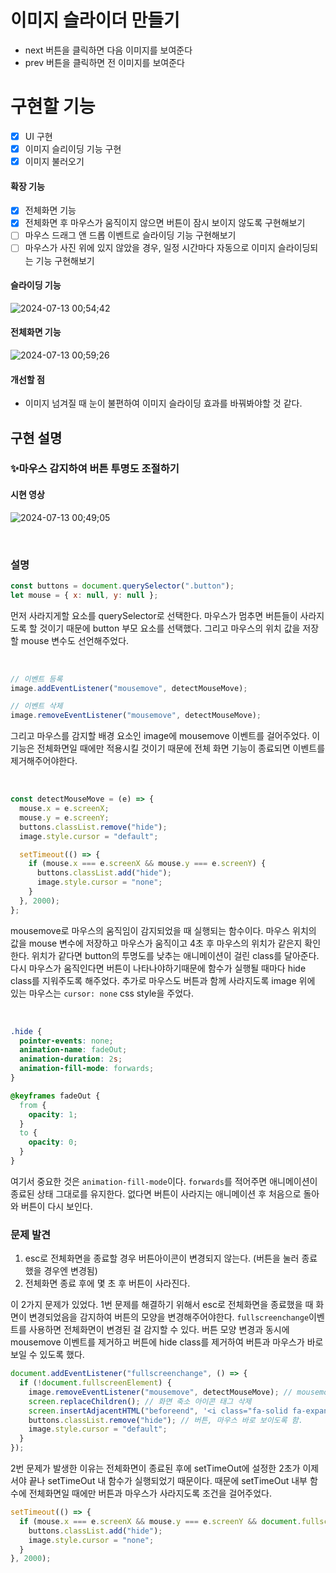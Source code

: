 # 이미지 슬라이더 만들기

- next 버튼을 클릭하면 다음 이미지를 보여준다
- prev 버튼을 클릭하면 전 이미지를 보여준다

# 구현할 기능

- [x] UI 구현
- [x] 이미지 슬리이딩 기능 구현
- [x] 이미지 불러오기

#### 확장 기능

- [x] 전체화면 기능
- [x] 전체화면 후 마우스가 움직이지 않으면 버튼이 잠시 보이지 않도록 구현해보기
- [ ] 마우스 드래그 앤 드롭 이벤트로 슬라이딩 기능 구현해보기
- [ ] 마우스가 사진 위에 있지 않았을 경우, 일정 시간마다 자동으로 이미지 슬라이딩되는 기능 구현해보기

#### 슬라이딩 기능
![2024-07-13 00;54;42](https://github.com/user-attachments/assets/13fc9d4b-dd3f-4c9f-8278-4a1a5fce8eb4)

#### 전체화면 기능
![2024-07-13 00;59;26](https://github.com/user-attachments/assets/889db57f-7ad2-4b74-bde9-4e846a437013)

#### 개선할 점

- 이미지 넘겨질 때 눈이 불편하여 이미지 슬라이딩 효과를 바꿔봐야할 것 같다.

## 구현 설명

### ✨마우스 감지하여 버튼 투명도 조절하기
#### 시현 영상 
![2024-07-13 00;49;05](https://github.com/user-attachments/assets/1ba0eb99-d57d-4dee-bbbd-4bbc657c3830)

<br>

### 설명
```jsx
const buttons = document.querySelector(".button");
let mouse = { x: null, y: null };
```

먼저 사라지게할 요소를 querySelector로 선택한다. 마우스가 멈추면 버튼들이 사라지도록 할 것이기 때문에 button 부모 요소를 선택했다.
그리고 마우스의 위치 값을 저장할 mouse 변수도 선언해주었다.

<br>

```jsx
// 이벤트 등록
image.addEventListener("mousemove", detectMouseMove);

// 이벤트 삭제
image.removeEventListener("mousemove", detectMouseMove);
```

그리고 마우스를 감지할 배경 요소인 image에 mousemove 이벤트를 걸어주었다.
이 기능은 전체화면일 때에만 적용시킬 것이기 때문에 전체 화면 기능이 종료되면 이벤트를 제거해주어야한다.

<br>

```jsx
const detectMouseMove = (e) => {
  mouse.x = e.screenX;
  mouse.y = e.screenY;
  buttons.classList.remove("hide");
  image.style.cursor = "default";

  setTimeout(() => {
    if (mouse.x === e.screenX && mouse.y === e.screenY) {
      buttons.classList.add("hide");
      image.style.cursor = "none";
    }
  }, 2000);
};
```

mousemove로 마우스의 움직임이 감지되었을 때 실행되는 함수이다.
마우스 위치의 값을 mouse 변수에 저장하고 마우스가 움직이고 4초 후 마우스의 위치가 같은지 확인한다.
위치가 같다면 button의 투명도를 낮추는 애니메이션이 걸린 class를 달아준다.
다시 마우스가 움직인다면 버튼이 나타나야하기때문에 함수가 실행될 때마다 hide class를 지워주도록 해주었다.
추가로 마우스도 버튼과 함께 사라지도록 image 위에 있는 마우스는 `cursor: none` css style을 주었다.

<br>

```css
.hide {
  pointer-events: none;
  animation-name: fadeOut;
  animation-duration: 2s;
  animation-fill-mode: forwards;
}

@keyframes fadeOut {
  from {
    opacity: 1;
  }
  to {
    opacity: 0;
  }
}
```

여기서 중요한 것은 `animation-fill-mode`이다. `forwards`를 적어주면 애니메이션이 종료된 상태 그대로를 유지한다.
없다면 버튼이 사라지는 애니메이션 후 처음으로 돌아와 버튼이 다시 보인다.

### 문제 발견

1. esc로 전체화면을 종료할 경우 버튼아이콘이 변경되지 않는다. (버튼을 눌러 종료했을 경우엔 변경됨)
2. 전체화면 종료 후에 몇 초 후 버튼이 사라진다.

이 2가지 문제가 있었다.
1번 문제를 해결하기 위해서 esc로 전체화면을 종료했을 때 화면이 변경되었음을 감지하여 버튼의 모양을 변경해주어야한다.
`fullscreenchange`이벤트를 사용하면 전체화면이 변경된 걸 감지할 수 있다.
버튼 모양 변경과 동시에 mousemove 이벤트를 제거하고 버튼에 hide class를 제거하여 버튼과 마우스가 바로 보일 수 있도록 했다.

```jsx
document.addEventListener("fullscreenchange", () => {
  if (!document.fullscreenElement) {
    image.removeEventListener("mousemove", detectMouseMove); // mousemove 이벤트 제거
    screen.replaceChildren(); // 화면 축소 아이콘 태그 삭제
    screen.insertAdjacentHTML("beforeend", '<i class="fa-solid fa-expand">'); // 확대 아이콘 태그로 변경
    buttons.classList.remove("hide"); // 버튼, 마우스 바로 보이도록 함.
    image.style.cursor = "default";
  }
});
```

2번 문제가 발생한 이유는 전체화면이 종료된 후에 setTimeOut에 설정한 2초가 이제서야 끝나 setTimeOut 내 함수가 실행되었기 때문이다. 때문에 setTimeOut 내부 함수에 전체화면일 때에만 버튼과 마우스가 사라지도록 조건을 걸어주었다.

```jsx
setTimeout(() => {
  if (mouse.x === e.screenX && mouse.y === e.screenY && document.fullscreenElement) {
    buttons.classList.add("hide");
    image.style.cursor = "none";
  }
}, 2000);
```
